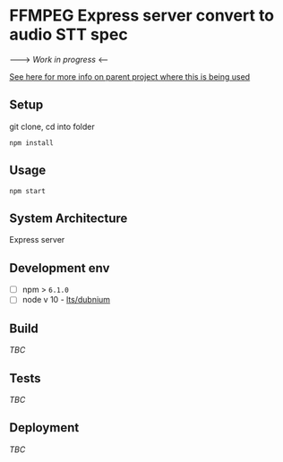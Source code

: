 # FFMPEG Express server convert to audio STT spec

---> _Work in progress_ <--

<!-- ## Brief of the project -->
<!-- _One liner + link to confluence page_
_Screenshot of UI - optional_ -->

[See here for more info on parent project where this is being used](https://github.com/bbc/digital-paper-edit-client#project-architecture)

## Setup
<!-- _stack - optional_
_How to build and run the code/app_ -->

git clone, cd into folder

```
npm install
```

## Usage

```
npm start
```

## System Architecture
<!-- _High level overview of system architecture_ -->

Express server

## Development env
 <!-- _How to run the development environment_
_Coding style convention ref optional, eg which linter to use_
_Linting, github pre-push hook - optional_ -->

- [ ] npm > `6.1.0`
- [ ] node v 10 - [lts/dubnium](https://scotch.io/tutorials/whats-new-in-node-10-dubnium)
<!-- - [ ] see [`.eslintrc`](./.eslintrc) in the various packages for linting rules

Node version is set in node version manager [`.nvmrc`](https://github.com/creationix/nvm#nvmrc) -->

## Build
<!-- _How to run build_ -->

_TBC_

## Tests
<!-- _How to carry out tests_ -->

_TBC_

## Deployment
<!-- _How to deploy the code/app into test/staging/production_ -->

_TBC_